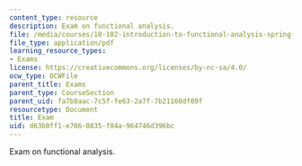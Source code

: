 ```yaml
---
content_type: resource
description: Exam on functional analysis.
file: /media/courses/18-102-introduction-to-functional-analysis-spring-2009/d63b0ff1e7860835f04a964746d396bc_MIT18_102s09_exam.pdf
file_type: application/pdf
learning_resource_types:
- Exams
license: https://creativecommons.org/licenses/by-nc-sa/4.0/
ocw_type: OCWFile
parent_title: Exams
parent_type: CourseSection
parent_uid: fa7b8aac-7c5f-fe63-2a7f-7b21160df09f
resourcetype: Document
title: Exam
uid: d63b0ff1-e786-0835-f04a-964746d396bc
---
```

Exam on functional analysis.